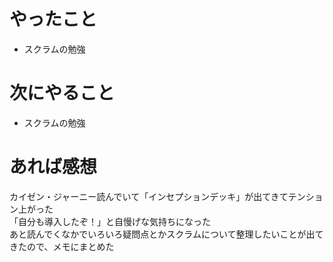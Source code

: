 # やったこと
* スクラムの勉強
# 次にやること
* スクラムの勉強
# あれば感想
カイゼン・ジャーニー読んでいて「インセプションデッキ」が出てきてテンション上がった  
「自分も導入したぞ！」と自慢げな気持ちになった  
あと読んでくなかでいろいろ疑問点とかスクラムについて整理したいことが出てきたので、メモにまとめた
